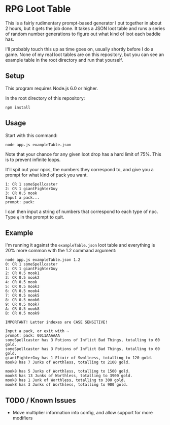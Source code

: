 # RPG Loot Table
This is a fairly rudimentary prompt-based generator I put together in about 2 hours, but it gets the job done. It takes a JSON loot table and runs a series of random number generations to figure out what kind of loot each baddie has.

I'll probably touch this up as time goes on, usually shortly before I do a game. None of my real loot tables are on this repository, but you can see an example table in the root directory and run that yourself.

## Setup
This program requires Node.js 6.0 or higher.

In the root directory of this repository:

    npm install

## Usage
Start with this command:

    node app.js exampleTable.json

Note that your chance for any given loot drop has a hard limit of 75%. This is to prevent infinite loops.

It'll spit out your npcs, the numbers they correspond to, and give you a prompt for what kind of pack you want.

    1: CR 1 someSpellcaster
    2: CR 1 giantFighterGuy
    3: CR 0.5 mook
    Input a pack...
    prompt: pack:

I can then input a string of numbers that correspond to each type of npc. Type `q` in the prompt to quit.

## Example
I'm running it against the `exampleTable.json` loot table and everything is 20% more common with the 1.2 command argument:

    node app.js exampleTable.json 1.2
    0: CR 1 someSpellcaster
    1: CR 1 giantFighterGuy
    2: CR 0.5 mook1
    3: CR 0.5 mook2
    4: CR 0.5 mook
    5: CR 0.5 mook3
    6: CR 0.5 mook4
    7: CR 0.5 mook5
    8: CR 0.5 mook6
    9: CR 0.5 mook7
    A: CR 0.5 mook8
    B: CR 0.5 mook9

    IMPORTANT! Letter indexes are CASE SENSITIVE!

    Input a pack, or exit with ~
    prompt: pack: 0011AAAAAA
    someSpellcaster has 3 Potions of Inflict Bad Things, totalling to 60 gold.
    someSpellcaster has 3 Potions of Inflict Bad Things, totalling to 60 gold.
    giantFighterGuy has 1 Elixir of Swollness, totalling to 120 gold.
    mook8 has 7 Junks of Worthless, totalling to 2100 gold.

    mook8 has 5 Junks of Worthless, totalling to 1500 gold.
    mook8 has 13 Junks of Worthless, totalling to 3900 gold.
    mook8 has 1 Junk of Worthless, totalling to 300 gold.
    mook8 has 3 Junks of Worthless, totalling to 900 gold.

## TODO / Known Issues

 - Move multiplier information into config, and allow support for more modifiers

